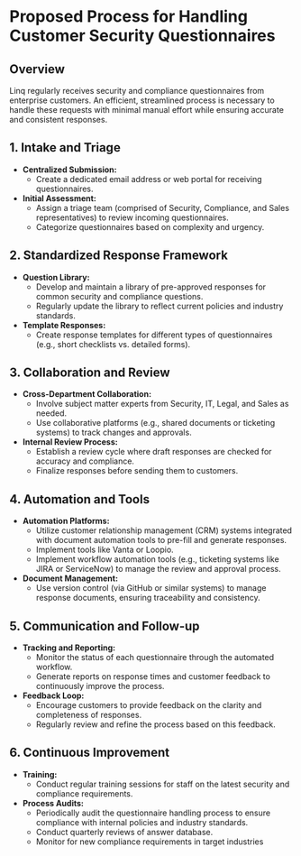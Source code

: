 # Proposed Process for Handling Customer Security Questionnaires

## Overview
Linq regularly receives security and compliance questionnaires from enterprise customers. An efficient, streamlined process is necessary to handle these requests with minimal manual effort while ensuring accurate and consistent responses.

## 1. Intake and Triage
  - **Centralized Submission:**  
    - Create a dedicated email address or web portal for receiving questionnaires.
  - **Initial Assessment:**  
    - Assign a triage team (comprised of Security, Compliance, and Sales representatives) to review incoming questionnaires.
    - Categorize questionnaires based on complexity and urgency.
 
## 2. Standardized Response Framework
  - **Question Library:**  
    - Develop and maintain a library of pre-approved responses for common security and compliance questions.
    - Regularly update the library to reflect current policies and industry standards.
  - **Template Responses:**  
    - Create response templates for different types of questionnaires (e.g., short checklists vs. detailed forms).

## 3. Collaboration and Review
  - **Cross-Department Collaboration:**  
    - Involve subject matter experts from Security, IT, Legal, and Sales as needed.
    - Use collaborative platforms (e.g., shared documents or ticketing systems) to track changes and approvals.
  - **Internal Review Process:**  
    - Establish a review cycle where draft responses are checked for accuracy and compliance.
    - Finalize responses before sending them to customers.

## 4. Automation and Tools
   - **Automation Platforms:**  
     - Utilize customer relationship management (CRM) systems integrated with document automation tools to pre-fill and generate responses.
     - Implement tools like Vanta or Loopio.
     - Implement workflow automation tools (e.g., ticketing systems like JIRA or ServiceNow) to manage the review and approval process.
   - **Document Management:**  
     - Use version control (via GitHub or similar systems) to manage response documents, ensuring traceability and consistency.
  
## 5. Communication and Follow-up
   - **Tracking and Reporting:**  
     - Monitor the status of each questionnaire through the automated workflow.
     - Generate reports on response times and customer feedback to continuously improve the process.
   - **Feedback Loop:**  
     - Encourage customers to provide feedback on the clarity and completeness of responses.
     - Regularly review and refine the process based on this feedback.

## 6. Continuous Improvement
   - **Training:**  
     - Conduct regular training sessions for staff on the latest security and compliance requirements.
   - **Process Audits:**  
     - Periodically audit the questionnaire handling process to ensure compliance with internal policies and industry standards.
     - Conduct quarterly reviews of answer database.
     - Monitor for new compliance requirements in target industries

